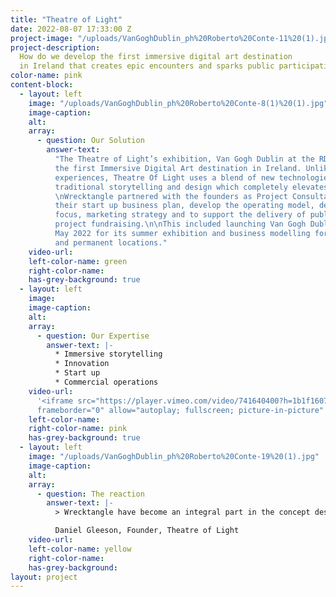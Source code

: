 ```yaml
---
title: "​Theatre of Light"
date: 2022-08-07 17:33:00 Z
project-image: "/uploads/VanGoghDublin_ph%20Roberto%20Conte-11%20(1).jpg"
project-description:
  How do we develop the first immersive digital art destination
  in Ireland that creates epic encounters and sparks public participation?
color-name: pink
content-block:
  - layout: left
    image: "/uploads/VanGoghDublin_ph%20Roberto%20Conte-8(1)%20(1).jpg"
    image-caption:
    alt:
    array:
      - question: Our Solution
        answer-text:
          "The Theatre of Light’s exhibition, Van Gogh Dublin at the RDS, was
          the first Immersive Digital Art destination in Ireland. Unlike traditional museum
          experiences, Theatre Of Light uses a blend of new technologies and media with
          traditional storytelling and design which completely elevates the visitor experience.\n
          \nWrecktangle partnered with the founders as Project Consultants, to devise
          their start up business plan, develop the operating model, determine their strategic
          focus, marketing strategy and to support the delivery of public and private
          project fundraising.\n\nThis included launching Van Gogh Dublin at the RDS in
          May 2022 for its summer exhibition and business modelling for further pop ups
          and permanent locations."
    video-url:
    left-color-name: green
    right-color-name:
    has-grey-background: true
  - layout: left
    image:
    image-caption:
    alt:
    array:
      - question: Our Expertise
        answer-text: |-
          * Immersive storytelling
          * Innovation
          * Start up
          * Commercial operations
    video-url:
      '<iframe src="https://player.vimeo.com/video/741640400?h=1b1f160751&amp;badge=0&amp;autopause=0&amp;player_id=0&amp;app_id=58479"
      frameborder="0" allow="autoplay; fullscreen; picture-in-picture" allowfullscreen style="position: absolute; top: 0; left: 0; width: 100%; height: 100%" title="VANGOGH_60s_square.mp4"></iframe> <script src="https://player.vimeo.com/api/player.js"></script>'
    left-color-name:
    right-color-name: pink
    has-grey-background: true
  - layout: left
    image: "/uploads/VanGoghDublin_ph%20Roberto%20Conte-19%20(1).jpg"
    image-caption:
    alt:
    array:
      - question: The reaction
        answer-text: |-
          > ​​Wrecktangle have become an integral part in the concept design and strategic development of the Theatre Of Light Project.

          ​Daniel Gleeson, Founder, Theatre of Light
    video-url:
    left-color-name: yellow
    right-color-name:
    has-grey-background:
layout: project
---
```


